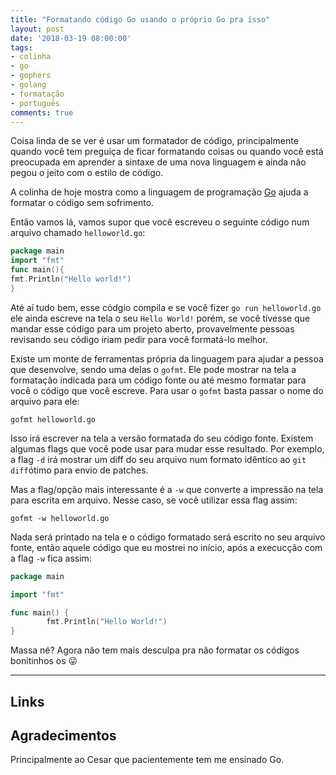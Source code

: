 ```yaml
---
title: "Formatando código Go usando o próprio Go pra isso"
layout: post
date: '2018-03-19 08:00:00'
tags:
- colinha
- go
- gophers
- golang
- formatação
- português
comments: true
---
```


Coisa linda de se ver é usar um formatador de código, principalmente quando você tem preguiça de ficar formatando coisas ou quando você está preocupada em aprender a sintaxe de uma nova linguagem e ainda não pegou o jeito com o estilo de código.

A colinha de hoje mostra como a linguagem de programação [Go](https://golang.org/) ajuda a formatar o código sem sofrimento.

Então vamos lá, vamos supor que você escreveu o seguinte código num arquivo chamado `helloworld.go`:

```go
package main
import "fmt"
func main(){
fmt.Println("Hello world!")
}
```

Até aí tudo bem, esse códgio compila e se você fizer `go run helloworld.go` ele ainda escreve na tela o seu `Hello World!` porém, se você tivesse que mandar esse código para um projeto aberto, provavelmente pessoas revisando seu código iriam pedir para você formatá-lo melhor.

Existe um monte de ferramentas própria da linguagem para ajudar a pessoa que desenvolve, sendo uma delas o `gofmt`. Ele pode mostrar na tela a formatação indicada para um código fonte ou até mesmo formatar para você o código que você escreve. Para usar o `gofmt` basta passar o nome do arquivo para ele:

```console
gofmt helloworld.go
```

Isso irá escrever na tela a versão formatada do seu código fonte. Existem algumas flags que você pode usar para mudar esse resultado. Por exemplo, a flag `-d` irá mostrar um diff do seu arquivo num formato idêntico ao `git diff`ótimo para envio de patches.

Mas a flag/opção mais interessante é a `-w` que converte a impressão na tela para escrita em arquivo. Nesse caso, se você utilizar essa flag assim:

```console
gofmt -w helloworld.go
```

Nada será printado na tela e o código formatado será escrito no seu arquivo fonte, então aquele código que eu mostrei no início, após a execucção com a flag `-w` fica assim:

```go
package main

import "fmt"

func main() {
        fmt.Println("Hello World!")
}
```

Massa né? Agora não tem mais desculpa pra não formatar os códigos bonitinhos os 😜

----
## Links

## Agradecimentos
Principalmente ao Cesar que pacientemente tem me ensinado Go.
